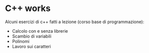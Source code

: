 # C++ works

Alcuni esercizi di c++ fatti a lezione (corso base di programmazione):

* Calcolo con e senza librerie
* Scambio di variabili
* Polinomi
* Lavoro sui caratteri
